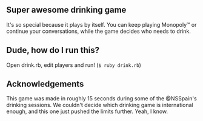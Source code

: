 ## Super awesome drinking game
It's so special because it plays by itself.
You can keep playing Monopoly™ or continue your conversations,
while the game decides who needs to drink.

## Dude, how do I run this?
Open drink.rb, edit players and run! (`$ ruby drink.rb`)

## Acknowledgements
This game was made in roughly 15 seconds during some of the @NSSpain's
drinking sessions. We couldn't decide which drinking game is international enough,
and this one just pushed the limits further. Yeah, I know.

